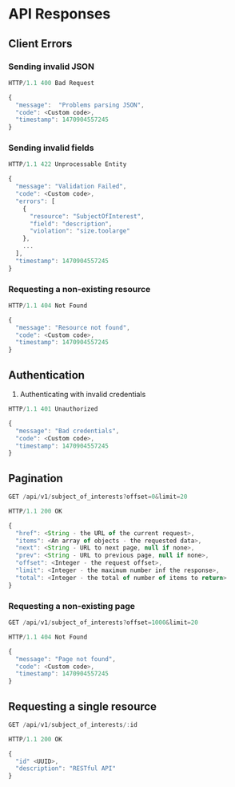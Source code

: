 # API Responses

## Client Errors

### Sending invalid JSON  

```javascript
HTTP/1.1 400 Bad Request

{
  "message":  "Problems parsing JSON",
  "code": <Custom code>,
  "timestamp": 1470904557245
}

```
### Sending invalid fields

```javascript
HTTP/1.1 422 Unprocessable Entity

{
  "message": "Validation Failed",
  "code": <Custom code>,
  "errors": [
    {
      "resource": "SubjectOfInterest",
      "field": "description",
      "violation": "size.toolarge"
    },
    ...
  ],
  "timestamp": 1470904557245
}
```
### Requesting a non-existing resource

```javascript
HTTP/1.1 404 Not Found

{
  "message": "Resource not found",
  "code": <Custom code>,
  "timestamp": 1470904557245
}
```
## Authentication 
1. Authenticating with invalid credentials

```javascript
HTTP/1.1 401 Unauthorized

{
  "message": "Bad credentials",
  "code": <Custom code>,
  "timestamp": 1470904557245
}
```

## Pagination

```javascript
GET /api/v1/subject_of_interests?offset=0&limit=20

HTTP/1.1 200 OK

{
  "href": <String - the URL of the current request>,
  "items": <An array of objects	- the requested data>,
  "next": <String - URL to next page, null if none>,
  "prev": <String - URL to previous page, null if none>,
  "offset": <Integer - the request offset>,
  "limit": <Integer - the maximum number inf the response>,
  "total": <Integer - the total of number of items to return>
}
```

### Requesting a non-existing page

```javascript
GET /api/v1/subject_of_interests?offset=1000&limit=20

HTTP/1.1 404 Not Found

{
  "message": "Page not found",
  "code": <Custom code>,
  "timestamp": 1470904557245
}

```

## Requesting a single resource 

```javascript
GET /api/v1/subject_of_interests/:id

HTTP/1.1 200 OK

{
  "id" <UUID>,
  "description": "RESTful API"
}

```




